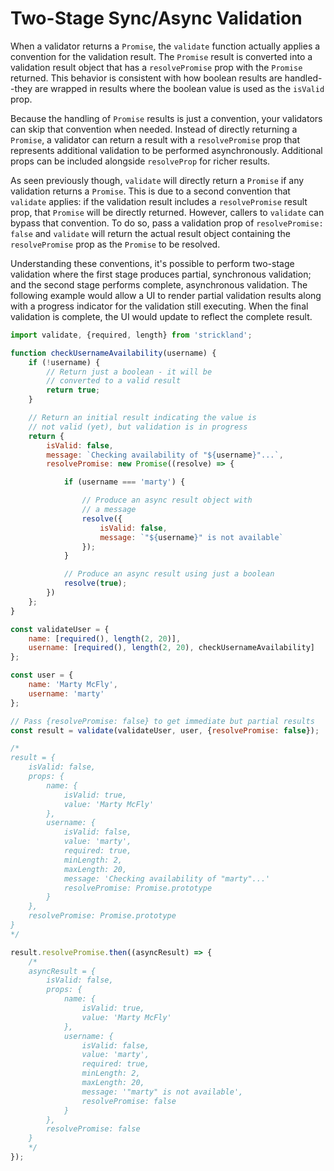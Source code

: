 # Two-Stage Sync/Async Validation

When a validator returns a `Promise`, the `validate` function actually applies a convention for the validation result. The `Promise` result is converted into a validation result object that has a `resolvePromise` prop with the `Promise` returned. This behavior is consistent with how boolean results are handled--they are wrapped in results where the boolean value is used as the `isValid` prop.

Because the handling of `Promise` results is just a convention, your validators can skip that convention when needed. Instead of directly returning a `Promise`, a validator can return a result with a `resolvePromise` prop that represents additional validation to be performed asynchronously. Additional props can be included alongside `resolveProp` for richer results.

As seen previously though, `validate` will directly return a `Promise` if any validation returns a `Promise`. This is due to a second convention that `validate` applies: if the validation result includes a `resolvePromise` result prop, that `Promise` will be directly returned. However, callers to `validate` can bypass that convention. To do so, pass a validation prop of `resolvePromise: false` and `validate` will return the actual result object containing the `resolvePromise` prop as the `Promise` to be resolved.

Understanding these conventions, it's possible to perform two-stage validation where the first stage produces partial, synchronous validation; and the second stage performs complete, asynchronous validation. The following example would allow a UI to render partial validation results along with a progress indicator for the validation still executing. When the final validation is complete, the UI would update to reflect the complete result.

``` jsx
import validate, {required, length} from 'strickland';

function checkUsernameAvailability(username) {
    if (!username) {
        // Return just a boolean - it will be
        // converted to a valid result
        return true;
    }

    // Return an initial result indicating the value is
    // not valid (yet), but validation is in progress
    return {
        isValid: false,
        message: `Checking availability of "${username}"...`,
        resolvePromise: new Promise((resolve) => {

            if (username === 'marty') {

                // Produce an async result object with
                // a message
                resolve({
                    isValid: false,
                    message: `"${username}" is not available`
                });
            }

            // Produce an async result using just a boolean
            resolve(true);
        })
    };
}

const validateUser = {
    name: [required(), length(2, 20)],
    username: [required(), length(2, 20), checkUsernameAvailability]
};

const user = {
    name: 'Marty McFly',
    username: 'marty'
};

// Pass {resolvePromise: false} to get immediate but partial results
const result = validate(validateUser, user, {resolvePromise: false});

/*
result = {
    isValid: false,
    props: {
        name: {
            isValid: true,
            value: 'Marty McFly'
        },
        username: {
            isValid: false,
            value: 'marty',
            required: true,
            minLength: 2,
            maxLength: 20,
            message: 'Checking availability of "marty"...'
            resolvePromise: Promise.prototype
        }
    },
    resolvePromise: Promise.prototype
}
*/

result.resolvePromise.then((asyncResult) => {
    /*
    asyncResult = {
        isValid: false,
        props: {
            name: {
                isValid: true,
                value: 'Marty McFly'
            },
            username: {
                isValid: false,
                value: 'marty',
                required: true,
                minLength: 2,
                maxLength: 20,
                message: '"marty" is not available',
                resolvePromise: false
            }
        },
        resolvePromise: false
    }
    */
});
```
